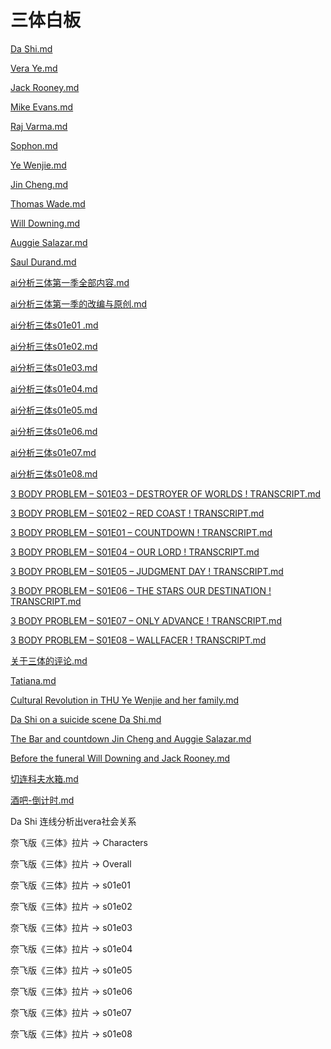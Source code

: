 # 三体白板

[Da Shi.md](./Da%20Shi.md)

[Vera Ye.md](./Vera%20Ye.md)

[Jack Rooney.md](./Jack%20Rooney.md)

[Mike Evans.md](./Mike%20Evans.md)

[Raj Varma.md](./Raj%20Varma.md)

[Sophon.md](./Sophon.md)

[Ye Wenjie.md](./Ye%20Wenjie.md)

[Jin Cheng.md](./Jin%20Cheng.md)

[Thomas Wade.md](./Thomas%20Wade.md)

[Will Downing.md](./Will%20Downing.md)

[Auggie Salazar.md](./Auggie%20Salazar.md)

[Saul Durand.md](./Saul%20Durand.md)

[ai分析三体第一季全部内容.md](./ai分析三体第一季全部内容.md)

[ai分析三体第一季的改编与原创.md](./ai分析三体第一季的改编与原创.md)

[ai分析三体s01e01 .md](./ai分析三体s01e01%20.md)

[ai分析三体s01e02.md](./ai分析三体s01e02.md)

[ai分析三体s01e03.md](./ai分析三体s01e03.md)

[ai分析三体s01e04.md](./ai分析三体s01e04.md)

[ai分析三体s01e05.md](./ai分析三体s01e05.md)

[ai分析三体s01e06.md](./ai分析三体s01e06.md)

[ai分析三体s01e07.md](./ai分析三体s01e07.md)

[ai分析三体s01e08.md](./ai分析三体s01e08.md)

[3 BODY PROBLEM – S01E03 – DESTROYER OF WORLDS ! TRANSCRIPT.md](./3%20BODY%20PROBLEM%20–%20S01E03%20–%20DESTROYER%20OF%20WORLDS%20!%20TRANSCRIPT.md)

[3 BODY PROBLEM – S01E02 – RED COAST ! TRANSCRIPT.md](./3%20BODY%20PROBLEM%20–%20S01E02%20–%20RED%20COAST%20!%20TRANSCRIPT.md)

[3 BODY PROBLEM – S01E01 – COUNTDOWN ! TRANSCRIPT.md](./3%20BODY%20PROBLEM%20–%20S01E01%20–%20COUNTDOWN%20!%20TRANSCRIPT.md)

[3 BODY PROBLEM – S01E04 – OUR LORD ! TRANSCRIPT.md](./3%20BODY%20PROBLEM%20–%20S01E04%20–%20OUR%20LORD%20!%20TRANSCRIPT.md)

[3 BODY PROBLEM – S01E05 – JUDGMENT DAY ! TRANSCRIPT.md](./3%20BODY%20PROBLEM%20–%20S01E05%20–%20JUDGMENT%20DAY%20!%20TRANSCRIPT.md)

[3 BODY PROBLEM – S01E06 – THE STARS OUR DESTINATION ! TRANSCRIPT.md](./3%20BODY%20PROBLEM%20–%20S01E06%20–%20THE%20STARS%20OUR%20DESTINATION%20!%20TRANSCRIPT.md)

[3 BODY PROBLEM – S01E07 – ONLY ADVANCE ! TRANSCRIPT.md](./3%20BODY%20PROBLEM%20–%20S01E07%20–%20ONLY%20ADVANCE%20!%20TRANSCRIPT.md)

[3 BODY PROBLEM – S01E08 – WALLFACER ! TRANSCRIPT.md](./3%20BODY%20PROBLEM%20–%20S01E08%20–%20WALLFACER%20!%20TRANSCRIPT.md)

[关于三体的评论.md](./关于三体的评论.md)

[Tatiana.md](./Tatiana.md)

[Cultural Revolution in THU Ye Wenjie and her family.md](./Cultural%20Revolution%20in%20THU%20Ye%20Wenjie%20and%20her%20family.md)

[Da Shi on a suicide scene Da Shi.md](./Da%20Shi%20on%20a%20suicide%20scene%20Da%20Shi.md)

[The Bar and countdown Jin Cheng and Auggie Salazar.md](./The%20Bar%20and%20countdown%20Jin%20Cheng%20and%20Auggie%20Salazar.md)

[Before the funeral Will Downing and Jack Rooney.md](./Before%20the%20funeral%20Will%20Downing%20and%20Jack%20Rooney.md)

[切连科夫水箱.md](./切连科夫水箱.md)




[酒吧-倒计时.md](./酒吧-倒计时.md)


Da Shi 连线分析出vera社会关系


奈飞版《三体》拉片 → Characters

奈飞版《三体》拉片 → Overall

奈飞版《三体》拉片 → s01e01

奈飞版《三体》拉片 → s01e02

奈飞版《三体》拉片 → s01e03

奈飞版《三体》拉片 → s01e04

奈飞版《三体》拉片 → s01e05

奈飞版《三体》拉片 → s01e06

奈飞版《三体》拉片 → s01e07

奈飞版《三体》拉片 → s01e08